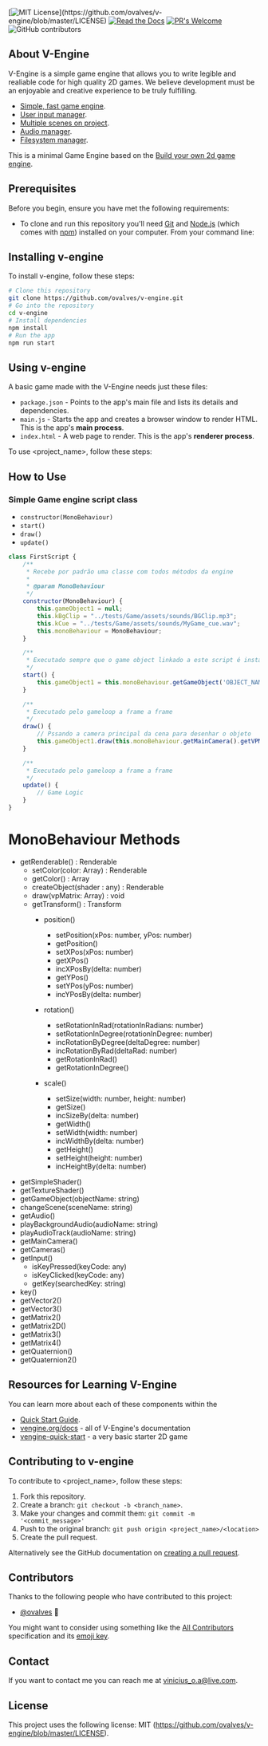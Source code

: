 [![MIT License](https://img.shields.io/apm/l/atomic-design-ui.svg?)](https://github.com/ovalves/v-engine/blob/master/LICENSE)
[![Read the Docs](https://readthedocs.org/projects/selene-framework/badge/?version=latest)](https://selene-framework.readthedocs.io/en/latest/?badge=latest)
[![PR's Welcome](https://img.shields.io/badge/PRs-welcome-brightgreen.svg?style=flat)](http://makeapullrequest.com)  
![GitHub contributors](https://img.shields.io/github/contributors/ovalves/selene)

## About V-Engine
V-Engine is a simple game engine that allows you to write legible and realiable code for high quality 2D games. 
We believe development must be an enjoyable and creative experience to be truly fulfilling.

- [Simple, fast game engine](###).
- [User input manager](###).
- [Multiple scenes on project](###).
- [Audio manager](###).
- [Filesystem manager](###).

This is a minimal Game Engine based on the [Build your own 2d game engine](https://github.com/apress/build-your-own-2d-game-engine).

## Prerequisites

Before you begin, ensure you have met the following requirements:
<!--- These are just example requirements. Add, duplicate or remove as required --->
* To clone and run this repository you'll need [Git](https://git-scm.com) and [Node.js](https://nodejs.org/en/download/) (which comes with [npm](http://npmjs.com)) installed on your computer. From your command line:

## Installing v-engine

To install v-engine, follow these steps:

```bash
# Clone this repository
git clone https://github.com/ovalves/v-engine.git
# Go into the repository
cd v-engine
# Install dependencies
npm install
# Run the app
npm run start
```

## Using v-engine

A basic game made with the V-Engine needs just these files:

- `package.json` - Points to the app's main file and lists its details and dependencies.
- `main.js` - Starts the app and creates a browser window to render HTML. This is the app's **main process**.
- `index.html` - A web page to render. This is the app's **renderer process**.

To use <project_name>, follow these steps:

## How to Use
### Simple Game engine script class
- `constructor(MonoBehaviour)`
- `start()`
- `draw()`
- `update()`
```js
class FirstScript {
    /**
     * Recebe por padrão uma classe com todos métodos da engine
     *
     * @param MonoBehaviour
     */
    constructor(MonoBehaviour) {
        this.gameObject1 = null;
        this.kBgClip = "../tests/Game/assets/sounds/BGClip.mp3";
        this.kCue = "../tests/Game/assets/sounds/MyGame_cue.wav";
        this.monoBehaviour = MonoBehaviour;
    }

    /**
     * Executado sempre que o game object linkado a este script é instanciado na cena
     */
    start() {
        this.gameObject1 = this.monoBehaviour.getGameObject('OBJECT_NAME');
    }

    /**
     * Executado pelo gameloop a frame a frame
     */
    draw() {
        // Pssando a camera principal da cena para desenhar o objeto
        this.gameObject1.draw(this.monoBehaviour.getMainCamera().getVPMatrix());
    }

    /**
     * Executado pelo gameloop a frame a frame
     */
    update() {
        // Game Logic
    }
}
```

# MonoBehaviour Methods
- getRenderable() : Renderable
    * setColor(color: Array<number>) : Renderable
    * getColor() : Array<number>
    * createObject(shader : any) : Renderable
    * draw(vpMatrix: Array<number>) : void
    * getTransform() : Transform
        * position()
            * setPosition(xPos: number, yPos: number)
            * getPosition()
            * setXPos(xPos: number)
            * getXPos()
            * incXPosBy(delta: number)
            * getYPos()
            * setYPos(yPos: number)
            * incYPosBy(delta: number)
        * rotation()
            * setRotationInRad(rotationInRadians: number)
            * setRotationInDegree(rotationInDegree: number)
            * incRotationByDegree(deltaDegree: number)
            * incRotationByRad(deltaRad: number)
            * getRotationInRad()
            * getRotationInDegree()

        * scale()
            * setSize(width: number, height: number)
            * getSize()
            * incSizeBy(delta: number)
            * getWidth()
            * setWidth(width: number)
            * incWidthBy(delta: number)
            * getHeight()
            * setHeight(height: number)
            * incHeightBy(delta: number)
* getSimpleShader()
* getTextureShader()
* getGameObject(objectName: string)
* changeScene(sceneName: string)
* getAudio()
* playBackgroundAudio(audioName: string)
* playAudioTrack(audioName: string)
* getMainCamera()
* getCameras()
* getInput()
    * isKeyPressed(keyCode: any)
    * isKeyClicked(keyCode: any)
    * getKey(searchedKey: string)
* key()
* getVector2()
* getVector3()
* getMatrix2()
* getMatrix2D()
* getMatrix3()
* getMatrix4()
* getQuaternion()
* getQuaternion2()

## Resources for Learning V-Engine
You can learn more about each of these components within the
- [Quick Start Guide](https://github-url).
- [vengine.org/docs](https://electronjs.org/docs) - all of V-Engine's documentation
- [vengine-quick-start](https://github.com/vengine/vengine-quick-start) - a very basic starter 2D game


## Contributing to v-engine
<!--- If your README is long or you have some specific process or steps you want contributors to follow, consider creating a separate CONTRIBUTING.md file--->
To contribute to <project_name>, follow these steps:

1. Fork this repository.
2. Create a branch: `git checkout -b <branch_name>`.
3. Make your changes and commit them: `git commit -m '<commit_message>'`
4. Push to the original branch: `git push origin <project_name>/<location>`
5. Create the pull request.

Alternatively see the GitHub documentation on [creating a pull request](https://help.github.com/en/github/collaborating-with-issues-and-pull-requests/creating-a-pull-request).

## Contributors

Thanks to the following people who have contributed to this project:

* [@ovalves](https://github.com/ovalves) 📖

You might want to consider using something like the [All Contributors](https://github.com/all-contributors/all-contributors) specification and its [emoji key](https://allcontributors.org/docs/en/emoji-key).

## Contact

If you want to contact me you can reach me at <vinicius_o.a@live.com>.

## License
<!--- If you're not sure which open license to use see https://choosealicense.com/--->

This project uses the following license: MIT (https://github.com/ovalves/v-engine/blob/master/LICENSE).
